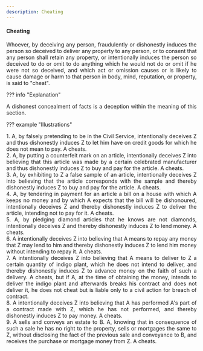 ```yaml
---
description: Cheating
---
```


#### Cheating
<div style="text-align: justify">

Whoever, by deceiving any person, fraudulently or dishonestly induces the person so deceived to deliver any property to any person, or to consent that any person shall retain any property, or intentionally induces the person so deceived to do or omit to do anything which he would not do or omit if he were not so deceived, and which act or omission causes or is likely to cause damage or harm to that person in body, mind, reputation, or property, is said to "cheat".

</div>

??? info "Explanation"
    <div style="text-align: justify"> A dishonest concealment of facts is a deception within the meaning of this section.

??? example "Illustrations"
    <div style="text-align: justify"> 1. A, by falsely pretending to be in the Civil Service, intentionally deceives Z and thus dishonestly induces Z to let him have on credit goods for which he does not mean to pay. A cheats.
    <div style="text-align: justify"> 2. A, by putting a counterfeit mark on an article, intentionally deceives Z into believing that this article was made by a certain celebrated manufacturer and thus dishonestly induces Z to buy and pay for the article. A cheats.
    <div style="text-align: justify"> 3. A, by exhibiting to Z a false sample of an article, intentionally deceives Z into believing that the article corresponds with the sample and thereby dishonestly induces Z to buy and pay for the article. A cheats.
    <div style="text-align: justify"> 4. A, by tendering in payment for an article a bill on a house with which A keeps no money and by which A expects that the bill will be dishonoured, intentionally deceives Z and thereby dishonestly induces Z to deliver the article, intending not to pay for it. A cheats.
    <div style="text-align: justify"> 5. A, by pledging diamond articles that he knows are not diamonds, intentionally deceives Z and thereby dishonestly induces Z to lend money. A cheats.
    <div style="text-align: justify"> 6. A intentionally deceives Z into believing that A means to repay any money that Z may lend to him and thereby dishonestly induces Z to lend him money without intending to repay it. A cheats.
    <div style="text-align: justify"> 7. A intentionally deceives Z into believing that A means to deliver to Z a certain quantity of indigo plant, which he does not intend to deliver, and thereby dishonestly induces Z to advance money on the faith of such a delivery. A cheats, but if A, at the time of obtaining the money, intends to deliver the indigo plant and afterwards breaks his contract and does not deliver it, he does not cheat but is liable only to a civil action for breach of contract.
    <div style="text-align: justify"> 8. A intentionally deceives Z into believing that A has performed A's part of a contract made with Z, which he has not performed, and thereby dishonestly induces Z to pay money. A cheats.
    <div style="text-align: justify"> 9. A sells and conveys an estate to B. A, knowing that in consequence of such a sale he has no right to the property, sells or mortgages the same to Z, without disclosing the fact of the previous sale and conveyance to B, and receives the purchase or mortgage money from Z. A cheats.

